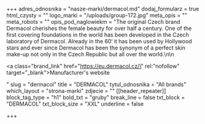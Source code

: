 +++
adres_odnosnika = "nasze-marki/dermacol.md"
dodaj_formularz = true
html_czysty = ""
logo_marki = "/uploads/group-172.jpg"
meta_opis = ""
meta_robots = ""
opis_pod_naglowiekm = "The original Czech brand Dermacol cherishes the female beauty for over half a century. One of the first covering foundations in the world has been developed in the Czech laboratory of Dermacol. Already in the 60‘ it has been used by Hollywood stars and ever since Dermacol has been the synonym of a perfect skin make-up not only in the Czech Republic but all over the world.\n\n    <p><a class=\"brand_link\" href=\"https://eu.dermacol.cz/\" rel:\"nofollow\" target=\"_blank\">Manufacturer's website</a></p>"
slug = "dermacol"
title = "DERMACOL"
tytul_odnosnika = "All brands"
which_layout = "strona-marki"
zdjecie = ""
[[header_repeater]]
block_tag_type = "h1"
bold_txt = "gruby"
break_line = false
txt_block = "DERMACOL"
txt_block_size = "XXL"
underline = false

+++
